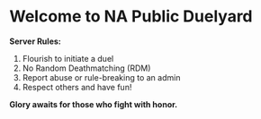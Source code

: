 # **Welcome to NA Public Duelyard**

**Server Rules:**
1. Flourish to initiate a duel
2. No Random Deathmatching (RDM)
3. Report abuse or rule-breaking to an admin
4. Respect others and have fun!

**Glory awaits for those who fight with honor.**
